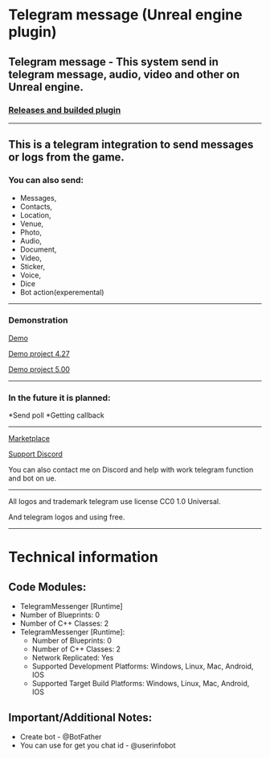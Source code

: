 # Telegram message (Unreal engine plugin)
## Telegram message - This system send in telegram message, audio, video and other on Unreal engine.
### [Releases and builded plugin](https://github.com/Awesomium-Team/Telegram-message-UE/releases)
------
## This is a telegram integration to send messages or logs from the game. 
### You can also send: 
* Messages, 
* Contacts, 
* Location, 
* Venue, 
* Photo, 
* Audio, 
* Document, 
* Video, 
* Sticker, 
* Voice, 
* Dice 
* Bot action(experemental)
------
### Demonstration
[Demo](https://www.youtube.com/watch?v=3mm7bEkrXJE)

[Demo project 4.27](https://drive.google.com/file/d/1ThHLp9aMjvKnkz47XwkKjB3grmUf_3GO/view?usp=sharing)

[Demo project 5.00](https://drive.google.com/file/d/1HVUw6dac4cyy0hVkCBe0RY-01ftpGPF5/view?usp=sharing)

------

### In the future it is planned:
*Send poll
*Getting callback

------
[Marketplace](https://www.unrealengine.com/marketplace/en-US/product/telegram-message)

[Support Discord](https://discord.com/invite/Faw5rRWhyd)

You can also contact me on Discord and help with work telegram function and bot on ue.

------
All logos and trademark telegram use license CC0 1.0 Universal.

And telegram logos and using free.

------
# Technical information
## Code Modules:
 - TelegramMessenger [Runtime]
  - Number of Blueprints: 0
  - Number of C++ Classes: 2
- TelegramMessenger [Runtime]:
  - Number of Blueprints: 0
  - Number of C++ Classes: 2
  - Network Replicated: Yes
  - Supported Development Platforms: Windows, Linux, Mac, Android, IOS
  - Supported Target Build Platforms: Windows, Linux, Mac, Android, IOS

## Important/Additional Notes:
* Create bot - @BotFather
* You can use for get you chat id - @userinfobot
